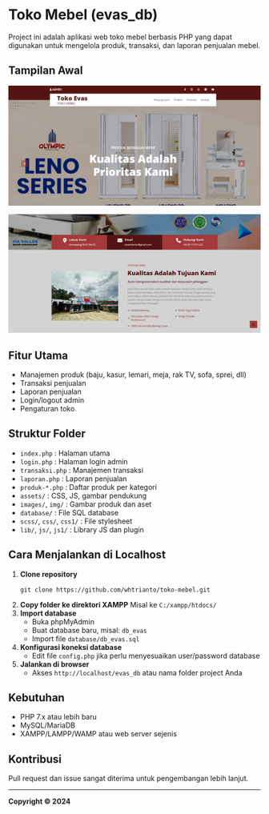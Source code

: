 
# Toko Mebel (evas_db)

Project ini adalah aplikasi web toko mebel berbasis PHP yang dapat digunakan untuk mengelola produk, transaksi, dan laporan penjualan mebel.

## Tampilan Awal
![Screenshot_1](https://github.com/whtrianto/toko-mebel/blob/main/images/screenshot1.png)

![Screenshot_2](https://github.com/whtrianto/toko-mebel/blob/main/images/screenshot2.png)

## Fitur Utama
- Manajemen produk (baju, kasur, lemari, meja, rak TV, sofa, sprei, dll)
- Transaksi penjualan
- Laporan penjualan
- Login/logout admin
- Pengaturan toko

## Struktur Folder
- `index.php` : Halaman utama
- `login.php` : Halaman login admin
- `transaksi.php` : Manajemen transaksi
- `laporan.php` : Laporan penjualan
- `produk-*.php` : Daftar produk per kategori
- `assets/` : CSS, JS, gambar pendukung
- `images/`, `img/` : Gambar produk dan aset
- `database/` : File SQL database
- `scss/`, `css/`, `css1/` : File stylesheet
- `lib/`, `js/`, `js1/` : Library JS dan plugin

## Cara Menjalankan di Localhost
1. **Clone repository**
   ```
   git clone https://github.com/whtrianto/toko-mebel.git
   ```
2. **Copy folder ke direktori XAMPP**
   Misal ke `C:/xampp/htdocs/`
3. **Import database**
   - Buka phpMyAdmin
   - Buat database baru, misal: `db_evas`
   - Import file `database/db_evas.sql`
4. **Konfigurasi koneksi database**
   - Edit file `config.php` jika perlu menyesuaikan user/password database
5. **Jalankan di browser**
   - Akses `http://localhost/evas_db` atau nama folder project Anda

## Kebutuhan
- PHP 7.x atau lebih baru
- MySQL/MariaDB
- XAMPP/LAMPP/WAMP atau web server sejenis

## Kontribusi
Pull request dan issue sangat diterima untuk pengembangan lebih lanjut.

---

**Copyright © 2024** 
